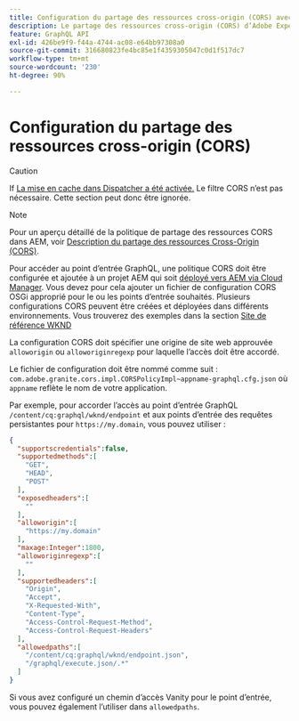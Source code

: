 ```yaml
---
title: Configuration du partage des ressources cross-origin (CORS) avec AEM découplé
description: Le partage des ressources cross-origin (CORS) d’Adobe Experience Manager permet aux applications web découplées d’effectuer des appels côté client vers AEM. Une configuration CORS est nécessaire pour activer l’accès au point d’entrée GraphQL.
feature: GraphQL API
exl-id: 426be9f9-f44a-4744-ac08-e64bb97308a0
source-git-commit: 316680823fe4bc85e1f4359305047c0d1f517dc7
workflow-type: tm+mt
source-wordcount: '230'
ht-degree: 90%

---
```


# Configuration du partage des ressources cross-origin (CORS)

>[!CAUTION]
>
>If [La mise en cache dans Dispatcher a été activée.](/help/headless/deployment/dispatcher-caching.md) Le filtre CORS n’est pas nécessaire. Cette section peut donc être ignorée.

>[!NOTE]
>
>Pour un aperçu détaillé de la politique de partage des ressources CORS dans AEM, voir [Description du partage des ressources Cross-Origin (CORS)](https://experienceleague.adobe.com/docs/experience-manager-learn/foundation/security/understand-cross-origin-resource-sharing.html?lang=fr#understand-cross-origin-resource-sharing-(cors)).

Pour accéder au point d’entrée GraphQL, une politique CORS doit être configurée et ajoutée à un projet AEM qui soit [déployé vers AEM via Cloud Manager](/help/implementing/cloud-manager/deploy-code.md). Vous devez pour cela ajouter un fichier de configuration CORS OSGi approprié pour le ou les points d’entrée souhaités. Plusieurs configurations CORS peuvent être créées et déployées dans différents environnements. Vous trouverez des exemples dans la section [Site de référence WKND](https://github.com/adobe/aem-guides-wknd/tree/master/ui.config/src/main/content/jcr_root/apps/wknd/osgiconfig)

La configuration CORS doit spécifier une origine de site web approuvée `alloworigin` ou `alloworiginregexp` pour laquelle l’accès doit être accordé.

Le fichier de configuration doit être nommé comme suit : `com.adobe.granite.cors.impl.CORSPolicyImpl~appname-graphql.cfg.json` où `appname` reflète le nom de votre application.

Par exemple, pour accorder l’accès au point d’entrée GraphQL `/content/cq:graphql/wknd/endpoint` et aux points d’entrée des requêtes persistantes pour `https://my.domain`, vous pouvez utiliser :

```json
{
  "supportscredentials":false,
  "supportedmethods":[
    "GET",
    "HEAD",
    "POST"
  ],
  "exposedheaders":[
    ""
  ],
  "alloworigin":[
    "https://my.domain"
  ],
  "maxage:Integer":1800,
  "alloworiginregexp":[
    ""
  ],
  "supportedheaders":[
    "Origin",
    "Accept",
    "X-Requested-With",
    "Content-Type",
    "Access-Control-Request-Method",
    "Access-Control-Request-Headers"
  ],
  "allowedpaths":[
    "/content/cq:graphql/wknd/endpoint.json",
    "/graphql/execute.json/.*"
  ]
}
```

Si vous avez configuré un chemin d’accès Vanity pour le point d’entrée, vous pouvez également l’utiliser dans `allowedpaths`.
